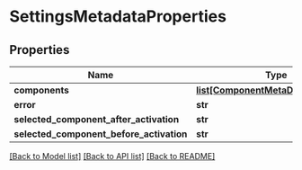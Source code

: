 # SettingsMetadataProperties

## Properties
Name | Type | Description | Notes
------------ | ------------- | ------------- | -------------
**components** | [**list[ComponentMetaDataProperties]**](ComponentMetaDataProperties.md) |  | [optional] 
**error** | **str** |  | [optional] 
**selected_component_after_activation** | **str** |  | [optional] 
**selected_component_before_activation** | **str** |  | [optional] 

[[Back to Model list]](../README.md#documentation-for-models) [[Back to API list]](../README.md#documentation-for-api-endpoints) [[Back to README]](../README.md)

